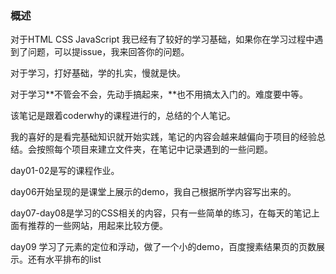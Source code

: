 ### 概述
对于HTML CSS JavaScript 我已经有了较好的学习基础，如果你在学习过程中遇到了问题，可以提issue，我来回答你的问题。

对于学习，打好基础，学的扎实，慢就是快。

对于学习**不管会不会，先动手搞起来，**也不用搞太入门的。难度要中等。

该笔记是跟着coderwhy的课程进行的，总结的个人笔记。

我的喜好的是看完基础知识就开始实践，笔记的内容会越来越偏向于项目的经验总结。会按照每个项目来建立文件夹，在笔记中记录遇到的一些问题。

day01-02是写的课程作业。

day06开始呈现的是课堂上展示的demo，我自己根据所学内容写出来的。

day07-day08是学习的CSS相关的内容，只有一些简单的练习，在每天的笔记上面有推荐的一些网站，用起来比较方便。

day09 学习了元素的定位和浮动，做了一个小的demo，百度搜素结果页的页数展示。还有水平排布的list